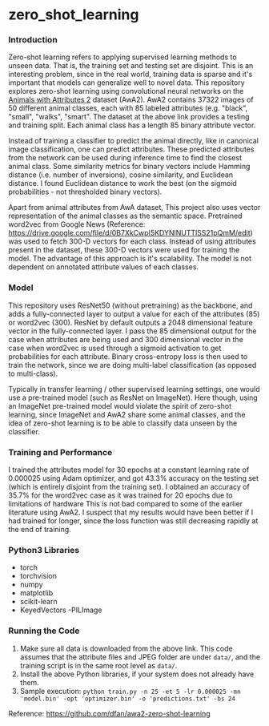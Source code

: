 # zero_shot_learning

### Introduction
Zero-shot learning refers to applying supervised learning methods to unseen data. That is, the training set and testing set are disjoint. This is an interesting problem, since in the real world, training data is sparse and it's important that models can generalize well to novel data. This repository explores zero-shot learning using convolutional neural networks on the [Animals with Attributes 2](https://cvml.ist.ac.at/AwA2/) dataset (AwA2). AwA2 contains 37322 images of 50 different animal classes, each with 85 labeled attributes (e.g. "black", "small", "walks", "smart". The dataset at the above link provides a testing and training split. Each animal class has a length 85 binary attribute vector.

Instead of training a classifier to predict the animal directly, like in canonical image classification, one can predict attributes. These predicted attributes from the network can be used during inference time to find the closest animal class. Some similarity metrics for binary vectors include Hamming distance (i.e. number of inversions), cosine similarity, and Euclidean distance. I found Euclidean distance to work the best (on the sigmoid probabilities - not thresholded binary vectors).

Apart from animal attributes from AwA dataset, This project also uses vector representation of the animal classes as the semantic space. Pretrained word2vec from Google News (Reference: https://drive.google.com/file/d/0B7XkCwpI5KDYNlNUTTlSS21pQmM/edit)  was used to fetch 300-D vectors for each class. Instead of using attributes present in the dataset, these 300-D vectors were used for training the model. The advantage of this approach is it's scalability. The model is not dependent on annotated attribute values of each classes. 

### Model
This repository uses ResNet50 (without pretraining) as the backbone, and adds a fully-connected layer to output a value for each of the attributes (85) or word2vec (300). ResNet by default outputs a 2048 dimensional feature vector in the fully-connected layer.
 I pass the 85 dimensional output for the case when attributes are being used and 300 dimensional vector in the case when word2vec is used through a sigmoid activation to get probabilities for each attribute. Binary cross-entropy loss is then used to train the network, since we are doing multi-label classification (as opposed to multi-class). 

Typically in transfer learning / other supervised learning settings, one would use a pre-trained model (such as ResNet on ImageNet). Here though, using an ImageNet pre-trained model would violate the spirit of zero-shot learning, since ImageNet and AwA2 share some animal classes, and the idea of zero-shot learning is to be able to classify data unseen by the classifier.

### Training and Performance
I trained the attributes model for 30 epochs at a constant learning rate of 0.000025 using Adam optimizer, and got 43.3% accuracy on the testing set (which is entirely disjoint from the training set). I obtained an accuracy of 35.7% for the word2vec case as it was trained for 20 epochs due to limitations of hardware This is not bad compared to some of the earlier literature using AwA2. I suspect that my results would have been better if I had trained for longer, since the loss function  was still decreasing rapidly at the end of training.

### Python3 Libraries
- torch
- torchvision
- numpy
- matplotlib
- scikit-learn
- KeyedVectors
-PILImage

### Running the Code
1. Make sure all data is downloaded from the above link. This code assumes that the attribute files and JPEG folder are under `data/`, and the training script is in the same root level as `data/`.
2. Install the above Python libraries, if your system does not already have them.
3. Sample execution: `python train.py -n 25 -et 5 -lr 0.000025 -mn 'model.bin' -opt 'optimizer.bin' -o 'predictions.txt' -bs 24`

Reference: https://github.com/dfan/awa2-zero-shot-learning
